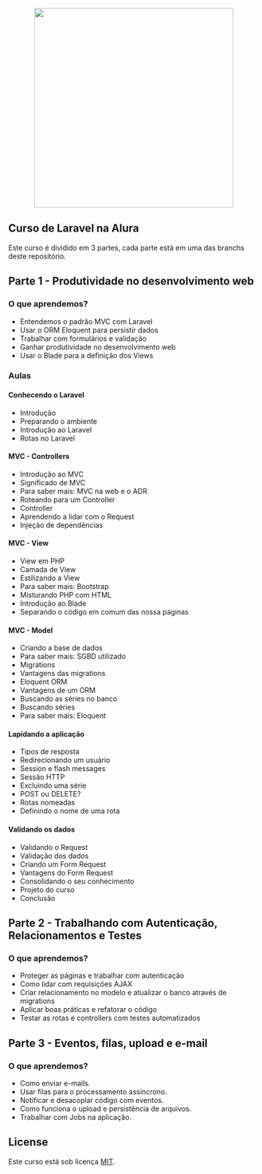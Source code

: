 <p align="center"><a href="https://laravel.com" target="_blank"><img src="https://raw.githubusercontent.com/laravel/art/master/logo-lockup/5%20SVG/2%20CMYK/1%20Full%20Color/laravel-logolockup-cmyk-red.svg" width="400"></a></p>

## Curso de Laravel na Alura

Este curso é dividido em 3 partes, cada parte está em uma das branchs deste repositório.

## Parte 1 - Produtividade no desenvolvimento web
### O que aprendemos?
- Entendemos o padrão MVC com Laravel
- Usar o ORM Eloquent para persistir dados
- Trabalhar com formulários e validação
- Ganhar produtividade no desenvolvimento web
- Usar o Blade para a definição dos Views

### Aulas
#### Conhecendo o Laravel
- Introdução
- Preparando o ambiente
- Introdução ao Laravel
- Rotas no Laravel

#### MVC - Controllers
- Introdução ao MVC
- Significado de MVC
- Para saber mais: MVC na web e o ADR
- Roteando para um Controller
- Controller
- Aprendendo a lidar com o Request
- Injeção de dependências

#### MVC - View
- View em PHP
- Camada de View
- Estilizando a View
- Para saber mais: Bootstrap
- Misturando PHP com HTML
- Introdução ao Blade
- Separando o código em comum das nossa páginas

#### MVC - Model
- Criando a base de dados
- Para saber mais: SGBD utilizado
- Migrations
- Vantagens das migrations
- Eloquent ORM
- Vantagens de um ORM
- Buscando as séries no banco
- Buscando séries
- Para saber mais: Eloquent

#### Lapidando a aplicação
- Tipos de resposta
- Redirecionando um usuário
- Session e flash messages
- Sessão HTTP
- Excluindo uma série
- POST ou DELETE?
- Rotas nomeadas
- Definindo o nome de uma rota

#### Validando os dados
- Validando o Request
- Validação dos dados
- Criando um Form Request
- Vantagens do Form Request
- Consolidando o seu conhecimento
- Projeto do curso
- Conclusão

## Parte 2 - Trabalhando com Autenticação, Relacionamentos e Testes
### O que aprendemos?
- Proteger as páginas e trabalhar com autenticação
- Como lidar com requisições AJAX
- Criar relacionamento no modelo e atualizar o banco através de migrations
- Aplicar boas práticas e refatorar o código
- Testar as rotas e controllers com testes automatizados

## Parte 3 - Eventos, filas, upload e e-mail
### O que aprendemos?
- Como enviar e-mails.
- Usar filas para o processamento assíncrono.
- Notificar e desacoplar código com eventos.
- Como funciona o upload e persistência de arquivos.
- Trabalhar com Jobs na aplicação.

## License

Este curso está sob licença [MIT](https://opensource.org/licenses/MIT).
